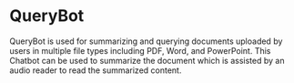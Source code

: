 # QueryBot
QueryBot is used for summarizing and querying documents uploaded by users in multiple file types including PDF, Word, and PowerPoint. This Chatbot can be used to summarize the document which is assisted by an audio reader to read the summarized content.

